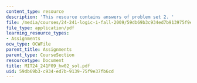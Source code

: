 ```yaml
---
content_type: resource
description: 'This resource contains answers of problem set 2. '
file: /media/courses/24-241-logic-i-fall-2009/59db69b3c934ed7b913975f9e37fb6cd_MIT24_241F09_hw02_sol.pdf
file_type: application/pdf
learning_resource_types:
- Assignments
ocw_type: OCWFile
parent_title: Assignments
parent_type: CourseSection
resourcetype: Document
title: MIT24_241F09_hw02_sol.pdf
uid: 59db69b3-c934-ed7b-9139-75f9e37fb6cd
---
```

